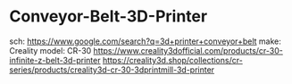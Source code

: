 # Conveyor-Belt-3D-Printer
sch: https://www.google.com/search?q=3d+printer+conveyor+belt make: Creality model: CR-30 https://www.creality3dofficial.com/products/cr-30-infinite-z-belt-3d-printer https://creality3d.shop/collections/cr-series/products/creality3d-cr-30-3dprintmill-3d-printer
